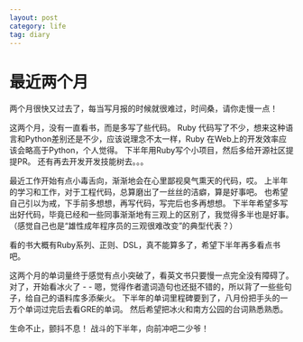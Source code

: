 ```yaml
---
layout: post
category: life
tag: diary
---
```


最近两个月
===

两个月很快又过去了，每当写月报的时候就很难过，时间桑，请你走慢一点！

这两个月，没有一直看书，而是多写了些代码。
Ruby 代码写了不少，想来这种语言和Python差别还是不少，应该说理念不太一样，Ruby 在Web上的开发效率应该会略高于Python，个人觉得。
下半年用Ruby写个小项目，然后多给开源社区提提PR。
还有再去开发开发技能树去。。。

最近工作开始有点小毒舌向，渐渐地会在心里鄙视臭气熏天的代码，哎。
上半年的学习和工作，对于工程代码，总算磨出了一丝丝的洁癖，算是好事吧。
也希望自己引以为戒，下手前多想想，再写代码，写完后也多再想想。
下半年希望多写出好代码，毕竟已经和一些同事渐渐地有三观上的区别了，我觉得多半也是好事。
（感觉自己也是“雄性成年程序员的三观很难改变”的典型代表？）

看的书大概有Ruby系列、正则、DSL，真不能算多了，希望下半年再多看点书吧。

这两个月的单词量终于感觉有点小突破了，看英文书只要慢一点完全没有障碍了。
对了，开始看冰火了 - - 嗯，觉得作者遣词造句也还挺不错的，所以背了一些些句子，给自己的语料库多添柴火。
下半年的单词里程碑要到了，八月份把手头的一万个单词过完后去看GRE的单词。
然后希望把冰火和南方公园的台词熟悉熟悉。

生命不止，颤抖不息！
战斗的下半年，向前冲吧二少爷！
